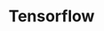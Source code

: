 ---
layout: page
title: Tensorflow
description: An Open-source machine learning framework
img: assets/img/tf-logo.png
redirect: https://www.tensorflow.org
importance: 1
category: work
---